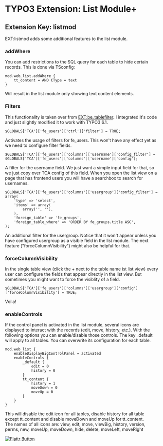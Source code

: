 # TYPO3 Extension: List Module+
## Extension Key: listmod

EXT:listmod adds some additional features to the list module.

### addWhere

You can add restrictions to the SQL query for each table to hide certain records. This is done via TSconfig:

	mod.web_list.addWhere {
		tt_content = AND CType = text
	}

Will result in the list module only showing text content elements.

### Filters

This functionality is taken over from [EXT:be_tablefilter](http://typo3.org/extensions/repository/view/be_tablefilter). I integrated it's code and just slightly modified it to work with TYPO3 6.1.

	$GLOBALS['TCA']['fe_users']['ctrl']['filter'] = TRUE;

Activates the usage of filters for fe_users. This won't have any effect yet as we need to configure filter fields.

	$GLOBALS['TCA']['fe_users']['columns']['username']['config_filter'] = $GLOBALS['TCA']['fe_users']['columns']['username']['config'];

A filter for the username field. We just want a simple input field for that, so we just copy over TCA config of this field. When you open the list view on a page that has frontend users you will have a searchbox to search for usernames.

	$GLOBALS['TCA']['fe_users']['columns']['usergroup']['config_filter'] = array(
		'type' => 'select',
		'items' => array(
			array('', ''),
		),
		'foreign_table' => 'fe_groups',
		'foreign_table_where' => 'ORDER BY fe_groups.title ASC',
	);

An additional filter for the usergroup. Notice that it won't appear unless you have configured usergroup as a visible field in the list module. The next feature ("forceColumnVisibility") might also be helpful for that.

### forceColumnVisibility

In the single table view (click the + next to the table name ist list view) every user can configure the fields that appear directly in the list view. But sometimes you might want to force the visiblity of a field.

	$GLOBALS['TCA']['fe_users']['columns']['usergroup']['config']['forceColumnVisibility'] = TRUE;

Voila!

### enableControls

If the control panel is activated in the list module, several icons are displayed to interact with the records (edit, move, history, etc.). With the following options you can enable/disable those controls.
The key _default will apply to all tables. You can overwrite its configuration for each table.

	mod.web_list {
		enableDisplayBigControlPanel = activated
		enableControls {
			_default {
				edit = 0
				history = 0
			}
			tt_content {
				history = 1
				moveDown = 0
				moveUp = 0
			}
		}
	}

This will disable the edit icon for all tables, disable history for all table except tt_content and disable moveDown and moveUp for tt_content.<br>
The names of all icons are: view, edit, move, viewBig, history, version, perms, new, moveUp, moveDown, hide, delete, moveLeft, moveRight

[![Flattr Button](http://api.flattr.com/button/button-compact-static-100x17.png "Flattr This!")](https://flattr.com/thing/1268753/smichaelsentypo3-listmod-on-GitHub "smichaelsen/typo3-listmod on GitHub")